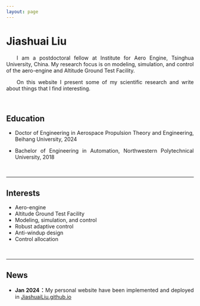 ```yaml
---
layout: page
---
```


# Jiashuai Liu

<p style="text-align:justify; text-justify:inter-ideograph;"></p>

<p style="text-indent: 2em; text-align:justify; text-justify:inter-ideograph;">	I am a  postdoctoral fellow at Institute for Aero Engine, Tsinghua University, China. My research focus is on  modeling, simulation, and control of the aero-engine and Altitude Ground Test Facility.</p>

<p style="text-indent: 2em;text-align:justify; text-justify:inter-ideograph;">	On this website I present some of my scientific research and write about things that I find interesting.</p>

<br>

## Education

* <p style="text-align:justify; text-justify:inter-ideograph;"> Doctor of Engineering in Aerospace Propulsion Theory and Engineering, Beihang University, 2024</p> 

* <p style="text-align:justify; text-justify:inter-ideograph;">Bachelor of Engineering in Automation, Northwestern Polytechnical University, 2018</p>

<br>

---

## Interests

- Aero-engine
- Altitude Ground Test Facility
- Modeling, simulation, and control
- Robust adaptive control
- Anti-windup design
- Control allocation

<br>

---

## News

- <p style="text-align:justify; text-justify:inter-ideograph;"><b>Jan 2024：</b>My personal website have been implemented and deployed in <a href="https://JiashuaiLiu.github.io">JiashuaiLiu.github.io<a>

<br>
